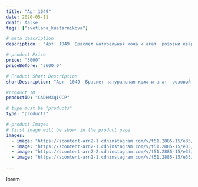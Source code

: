 ```yaml
---
title: "Арт 1049"
date: 2020-05-11
draft: false
tags: ["svetlana_kustarnikova"]

# meta description
description : "Арт  1049  Браслет натуральная кожа и агат  розовый кварц в 3 оборота ПРОДАНО"

# product Price
price: "3000"
priceBefore: "3600.0"

# Product Short Description
shortDescription: "Арт  1049  Браслет натуральная кожа и агат  розовый кварц в 3 оборота ПРОДАНО"

#product ID
productID: "CADHMXqICCP"

# type must be "products"
type: "products"

# product Images
# first image will be shown in the product page
images:
  - image: "https://scontent-arn2-1.cdninstagram.com/v/t51.2885-15/e35/97301217_237429027321717_8109535143152268227_n.jpg?se=8&tp=1&_nc_ht=scontent-arn2-1.cdninstagram.com&_nc_cat=109&_nc_ohc=znxD4g3yhsEAX_Nuoa_&oh=9c9221d696bb780bef70218ac7affe07&oe=606D2F61&ig_cache_key=MjMwNjcxOTA2MjM4NTg2MTcwMw%3D%3D.2"
  - image: "https://scontent-arn2-1.cdninstagram.com/v/t51.2885-15/e35/96295648_1038645526532560_6355473183967130072_n.jpg?tp=1&_nc_ht=scontent-arn2-1.cdninstagram.com&_nc_cat=104&_nc_ohc=ezB6yQ2BZTkAX9rhILk&oh=df6c07329b119267c634f4272b989dfd&oe=6069D7B6&ig_cache_key=MjMwNjcxOTA2MjM3NzQ3Njg4NA%3D%3D.2"
  - image: "https://scontent-arn2-2.cdninstagram.com/v/t51.2885-15/e35/96676287_732932170581365_9076427964899898512_n.jpg?se=8&tp=1&_nc_ht=scontent-arn2-2.cdninstagram.com&_nc_cat=105&_nc_ohc=qcrKCeeQPkwAX_fGKXA&oh=4941a1813424ab44aa5d1e6378ab6da8&oe=606BF545&ig_cache_key=MjMwNjcxOTA2MjM2OTE3NTc3MQ%3D%3D.2"
  - image: "https://scontent-arn2-1.cdninstagram.com/v/t51.2885-15/e35/96141405_649309565623270_6129104495650150698_n.jpg?se=7&tp=1&_nc_ht=scontent-arn2-1.cdninstagram.com&_nc_cat=110&_nc_ohc=eJ7FhINAKM8AX-lR808&oh=1e82e4c96eab06f0ea1ebec09803e734&oe=606A2E41&ig_cache_key=MjMwNjcxOTA2MjM2MDc5NzQ2MQ%3D%3D.2"

---
```

lorem
